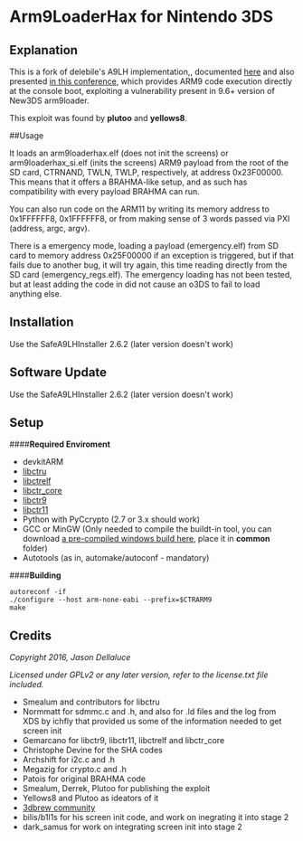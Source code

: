 # Arm9LoaderHax for Nintendo 3DS

## Explanation

This is a fork of delebile's A9LH implementation,, documented [here](http://3dbrew.org/wiki/3DS_System_Flaws) and also presented [in this conference](https://media.ccc.de/v/32c3-7240-console_hacking), which provides ARM9 code execution directly at the console boot, exploiting a vulnerability present in 9.6+ version of New3DS arm9loader.

This exploit was found by **plutoo** and **yellows8**.

##Usage

It loads an arm9loaderhax.elf (does not init the screens) or arm9loaderhax_si.elf (inits the screens) ARM9 payload from the root of the SD card, CTRNAND, TWLN, TWLP, respectively, at address 0x23F00000.
This means that it offers a BRAHMA-like setup, and as such has compatibility with every payload BRAHMA can run.

You can also run code on the ARM11 by writing its memory address to 0x1FFFFFF8, 0x1FFFFFF8, or from making sense of 3 words passed via PXI (address, argc, argv).

There is a emergency mode, loading a payload (emergency.elf) from SD card to memory address 0x25F00000 if an exception is triggered, but if that fails due to another bug, it will try again, this time reading directly from the SD card (emergency_regs.elf).
The emergency loading has not been tested, but at least adding the code in did not cause an o3DS to fail to load anything else.

## Installation

Use the SafeA9LHInstaller 2.6.2 (later version doesn't work)

## Software Update

Use the SafeA9LHInstaller 2.6.2 (later version doesn't work)


## Setup

####**Required Enviroment**

* devkitARM
* [libctru](https://github.com/smealum/ctrulib)
* [libctrelf](https://github.com/gemarcano/libctrelf)
* [libctr_core](https://github.com/gemarcano/libctr_core)
* [libctr9](https://github.com/gemarcano/libctr9)
* [libctr11](https://github.com/gemarcano/libctr11)
* Python with PyCcrypto (2.7 or 3.x should work)
* GCC or MinGW (Only needed to compile the buildt-in tool, you can download [a pre-compiled windows build here](https://mega.nz/#!j0RkxLjb!4Am-3yDAR9g4VDxY93pWhXVYNDiylSW1cKJntOLfDWU), place it in **common** folder)
* Autotools (as in, automake/autoconf - mandatory)

####**Building**

```
autoreconf -if
./configure --host arm-none-eabi --prefix=$CTRARM9
make
```

## Credits

*Copyright 2016, Jason Dellaluce*


*Licensed under GPLv2 or any later version, refer to the license.txt file included.*

* Smealum and contributors for libctru
* Normmatt for sdmmc.c and .h, and also for .ld files and the log from XDS by ichfly that provided us some of the information needed to get screen init
* Gemarcano for libctr9, libctr11, libctrelf and libctr_core
* Christophe Devine for the SHA codes
* Archshift for i2c.c and .h
* Megazig for crypto.c and .h
* Patois for original BRAHMA code
* Smealum, Derrek, Plutoo for publishing the exploit
* Yellows8 and Plutoo as ideators of it
* [3dbrew community](http://3dbrew.org/)
* bilis/b1l1s for his screen init code, and work on inegrating it into stage 2
* dark_samus for work on integrating screen init into stage 2
